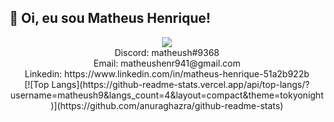 ## 👋 Oi, eu sou Matheus Henrique!

<div align="center">
  
<img src="https://github.blog/wp-content/uploads/2018/10/46896184-b679fc80-ce30-11e8-88bf-921e9b788f7c.gif?resize=200%2C200" />
<br>
Discord: matheush#9368 
<br>
Email: matheushenr941@gmail.com
<br>
Linkedin: https://www.linkedin.com/in/matheus-henrique-51a2b922b
<br>
[![Top Langs](https://github-readme-stats.vercel.app/api/top-langs/?username=matheush9&langs_count=4&layout=compact&theme=tokyonight)](https://github.com/anuraghazra/github-readme-stats)

  

  
 
</div>

<!---
matheush9/matheush9 is a ✨ special ✨ repository because its `README.md` (this file) appears on your GitHub profile.
You can click the Preview link to take a look at your changes.
--->
